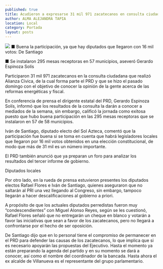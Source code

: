 ```yaml
---
published: true
title: Acudieron a expresarse 31 mil 971 zacatecanos en consulta ciudadana
author: ALMA ALEJANDRA TAPIA
location: Local
category: Portada
layout: posts
---
```


![](http://i.imgur.com/f4P2DRpm.jpg)
■ Buena la participación, ya que hay diputados que llegaron con 16 mil votos: De Santiago

■ Se instalaron 295 mesas receptoras en 57 municipios, aseveró Gerardo Espinoza Solís

Participaron 31 mil 971 zacatecanos en la consulta ciudadana que realizó Alianza Cívica, de la cual forma parte el PRD y que se hizo el pasado domingo con el objetivo de conocer la opinión de la gente acerca de las reformas energéticas y fiscal.

En conferencia de prensa el dirigente estatal del PRD, Gerardo Espinoza Solís, informó que los resultados de la consulta la darán a conocer a mediados de la semana, sin embargo, calificó la jornada como exitosa puesto que hubo buena participación en las 295 mesas receptoras que se instalaron en 57 de 58 municipios.

Iván de Santiago, diputado electo del Sol Azteca, comentó que la participación fue buena si se toma en cuenta que habrá legisladores locales que llegaron por 16 mil votos obtenidos en una elección constitucional, de modo que más de 31 mil es un número importante.

El PRD también anunció que ya preparan un foro para analizar los resultados del tercer informe de gobierno.

Diputados locales  

Por otro lado, en la rueda de prensa estuvieron presentes los diputados electos Rafael Flores e Iván de Santiago, quienes aseguraron que no saltarán al PRI una vez llegando al Congreso, sin embargo, tampoco llegarán a hacer descalificaciones al gobierno a priori.

A propósito de que los actuales diputados perredistas fueron muy “condescendientes” con Miguel Alonso Reyes, según se les cuestionó, Rafael Flores señaló que no entregarán un cheque en blanco y votarán a favor las iniciativas que sean a favor de los zacatecanos, pero no llegará a confrontarse por el hecho de ser oposición.

De Santiago dijo que en lo personal tiene el compromiso de permanecer en el PRD para defender las causas de los zacatecanos, lo que implica que si es necesario apoyarán las propuestas del Ejecutivo. Hasta el momento ya están preparando la agenda del partido y en su momento se dará a conocer, así como el nombre del coordinador de la bancada. Hasta ahora el ex alcalde de Villanueva es el representante del grupo parlamentario.
